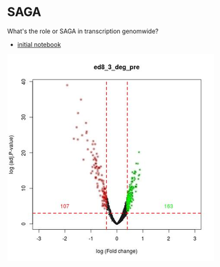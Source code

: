 # SAGA
What's the role or SAGA in transcription genomwide?

* [initial notebook](https://htmlpreview.github.io/?github.com/FredHutch/SAGA/blob/master/notebooks.html)


![spt_8_3](./Spt8_3_deg.jpg)
